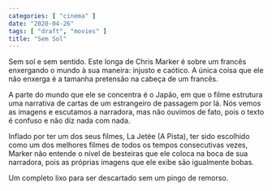 ```yaml
---
categories: [ "cinema" ]
date: "2020-04-26"
tags: [ "draft", "movies" ]
title: "Sem Sol"
---
```

Sem sol e sem sentido. Este longa de Chris Marker é sobre um francês
enxergando o mundo à sua maneira: injusto e caótico. A única coisa
que ele não enxerga é a tamanha pretensão na cabeça de um francês.

A parte do mundo que ele se concentra é o Japão, em que o filme
estrutura uma narrativa de cartas de um estrangeiro de passagem por
lá. Nós vemos as imagens e escutamos a narradora, mas não ouvimos de
fato, pois o texto é confuso e não diz nada com nada.

Inflado por ter um dos seus filmes, La Jetée (A Pista), ter sido
escolhido como um dos melhores filmes de todos os tempos consecutivas
vezes, Marker não entende o nível de besteiras que ele coloca na boca
de sua narradora, pois as próprias imagens que ele exibe são igualmente
bobas.

Um completo lixo para ser descartado sem um pingo de remorso.
